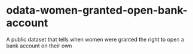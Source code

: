 # odata-women-granted-open-bank-account

A public dataset that tells when women were granted the right to open a bank account on their own
